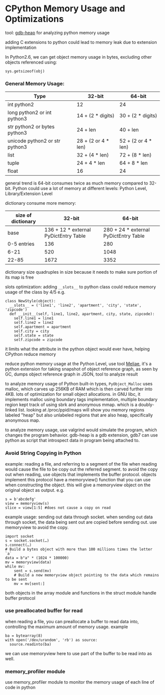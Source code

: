 # CPython Memory Usage and Optimizations

tool: [gdb-heap](github.com/rogerhu/gdb-heap) for analyzing python memory usage

adding C extensions to python could lead to memory leak due to extension implementation

In Python2.6, we can get object memory usage in bytes, excluding other objects referenced using:
```
sys.getsizeof(obj)
```

### General Memory Usage:
|Type                           | 32-bit              | 64-bit              |
|-------------------------------|---------------------|---------------------|
|int python2                    | 12                  | 24                  |
|long python2 or int python3    | 14 + (2 * digits)   | 30 + (2 * digits)   |
|str python2 or bytes python3   | 24 + len            | 40 + len            |
|unicode python2 or str python3 | 28 + (2 or 4 * len) | 52 + (2 or 4 * len) |
|list                           | 32 + (4 * len)      | 72 + (8 * len)      |
|tuple                          | 24 + 4 * len        | 64 + 8 * len        |
|float                          | 16                  | 24                  |

general trend is 64-bit consumes twice as much memory compared to 32-bit. Python could use a lot of memory at different levels: Python Level, Library/Extension Level

dictionary consume more memory:

|size of dictionary | 32-bit                                | 64-bit                                |
|-------------------|---------------------------------------|---------------------------------------|
|base               | 136 + 12 * external PyDictEntry Table | 280 + 24 * external PyDictEntry Table |
|0-5 entries        | 136                                   | 280                                   |
|6-21               | 520                                   | 1048                                  |
|22-85              | 1672                                  | 3352                                  |

dictionary size quadruples in size because it needs to make sure portion of its map is free

slots optimization: adding `__slots__` to python class could reduce memory usage of the class by 4/5 e.g.

```
class NewStyle(object):
  __slots__ = ('line1', 'line2', 'apartment', 'city', 'state', 'zipcode')
  def __init__(self, line1, line2, apartment, city, state, zipcode):
    self.line1 = line1
    self.line2 = line2
    self.apartment = apartment
    self.city = city
    self.state = state
    self.zipcode = zipcode
```

it limits what the attribute in the python object would ever have, helping CPython reduce memory

reduce python memory usage at the Python Level, use tool [Meliae](https://launchpad.net/meliae), it's a python extension for taking snapshot of object reference graph, as seen by GC, dumps object reference graph in JSON, tool to analyze result

to analyze memory usage of Python built-in types, `PyObject_Malloc` uses malloc, which carves up 256KB of RAM which is then carved further into 4KB. lots of optimization for small object allocations. in GNU libc, it implements malloc using boundary tags implementation, multiple boundary region kept track of using sbrk and anonymous mmap. which is a doubly-linked list. looking at /proc/ppid/maps will show you memory regions labeled "heap" but also unlabeled regions that are also heap, specifically anonymous map.

to analyze memory usage, use valgrind would simulate the program, which changes the program behavior. gdb-heap is a gdb extension, gdb7 can use python as script that introspect data in program being attached to. 

### Avoid String Copying in Python
example: reading a file, and referring to a segment of the file when reading would cause the file to be copy out the referred segment. to avoid the copy out when reading, use objects that implements the buffer protocol. objects implement this protocol have a memoryview() function that you can use when constructing the object. this will give a memoryview object on the original object as output. e.g.

```
s = b'abcdefg'
view = memoryview(s)
slice = view[1:5] #does not cause a copy on read
```

example usage: sending out data through socket. when sending out data through socket, the data being sent out are copied before sending out. use memoryview to avoid
the copy.

```
import socket
s = socket.socket(…)
s.connect(…)
# Build a bytes object with more than 100 millions times the letter `a`
data = b"a" * (1024 * 100000)
mv = memoryview(data)
while mv:
    sent = s.send(mv)
    # Build a new memoryview object pointing to the data which remains to be sent
    mv = mv[sent:]
```

both objects in the array module and functions in the struct module handle buffer protocol

### use preallocated buffer for read
when reading a file, you can preallocate a buffer to read data into, controlling the maximum amount of memory usage. example

```
ba = bytearray(8)
with open('/dev/urandom', 'rb') as source:
  source.readinto(ba)
```

we can use memoryview here to use part of the buffer to be read into as well.

### memory_profiler module
use memory_profiler module to monitor the memory usage of each line of code in python


